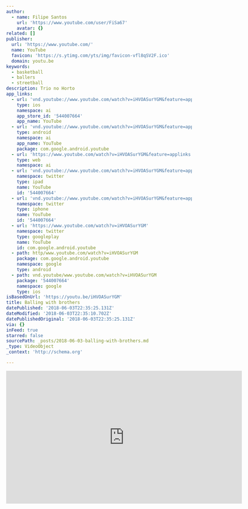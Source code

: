 ```yaml
---
author:
  - name: Filipe Santos
    url: 'https://www.youtube.com/user/FiSa67'
    avatar: {}
related: []
publisher:
  url: 'https://www.youtube.com/'
  name: YouTube
  favicon: 'https://s.ytimg.com/yts/img/favicon-vfl8qSV2F.ico'
  domain: youtu.be
keywords:
  - basketball
  - ballers
  - streetball
description: Trio no Horto
app_links:
  - url: 'vnd.youtube://www.youtube.com/watch?v=iHVOASurYGM&feature=applinks'
    type: ios
    namespace: ai
    app_store_id: '544007664'
    app_name: YouTube
  - url: 'vnd.youtube://www.youtube.com/watch?v=iHVOASurYGM&feature=applinks'
    type: android
    namespace: ai
    app_name: YouTube
    package: com.google.android.youtube
  - url: 'https://www.youtube.com/watch?v=iHVOASurYGM&feature=applinks'
    type: web
    namespace: ai
  - url: 'vnd.youtube://www.youtube.com/watch?v=iHVOASurYGM&feature=applinks'
    namespace: twitter
    type: ipad
    name: YouTube
    id: '544007664'
  - url: 'vnd.youtube://www.youtube.com/watch?v=iHVOASurYGM&feature=applinks'
    namespace: twitter
    type: iphone
    name: YouTube
    id: '544007664'
  - url: 'https://www.youtube.com/watch?v=iHVOASurYGM'
    namespace: twitter
    type: googleplay
    name: YouTube
    id: com.google.android.youtube
  - path: http/www.youtube.com/watch?v=iHVOASurYGM
    package: com.google.android.youtube
    namespace: google
    type: android
  - path: vnd.youtube/www.youtube.com/watch?v=iHVOASurYGM
    package: '544007664'
    namespace: google
    type: ios
isBasedOnUrl: 'https://youtu.be/iHVOASurYGM'
title: Balling with brothers
datePublished: '2018-06-03T22:35:25.131Z'
dateModified: '2018-06-03T22:35:10.702Z'
datePublishedOriginal: '2018-06-03T22:35:25.131Z'
via: {}
inFeed: true
starred: false
sourcePath: _posts/2018-06-03-balling-with-brothers.md
_type: VideoObject
_context: 'http://schema.org'

---
```

<iframe src="https://cdn.embedly.com/widgets/media.html?src=https%3A%2F%2Fwww.youtube.com%2Fembed%2FiHVOASurYGM%3Ffeature%3Doembed&amp;url=http%3A%2F%2Fwww.youtube.com%2Fwatch%3Fv%3DiHVOASurYGM&amp;image=https%3A%2F%2Fi.ytimg.com%2Fvi%2FiHVOASurYGM%2Fhqdefault.jpg&amp;key=a715cf41cc93453ca338d350cd26f87b&amp;type=text%2Fhtml&amp;schema=youtube" width="640" height="360" scrolling="no" frameborder="0" allowfullscreen="" style=""></iframe>